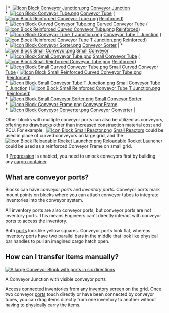 | *    [![Icon Block Conveyor Junction.png](https://spaceengineers.wiki.gg/images/thumb/c/c4/Icon_Block_Conveyor_Junction.png/21px-Icon_Block_Conveyor_Junction.png?500970)](https://spaceengineers.wiki.gg/wiki/Conveyor_Junction "Conveyor Junction") [Conveyor Junction](https://spaceengineers.wiki.gg/wiki/Conveyor_Junction "Conveyor Junction")<br>*    [![Icon Block Conveyor Tube.png](https://spaceengineers.wiki.gg/images/thumb/7/7c/Icon_Block_Conveyor_Tube.png/21px-Icon_Block_Conveyor_Tube.png?1768a0)](https://spaceengineers.wiki.gg/wiki/Conveyor_Tube "Conveyor Tube") [Conveyor Tube](https://spaceengineers.wiki.gg/wiki/Conveyor_Tube "Conveyor Tube") ( [![Icon Block Reinforced Conveyor Tube.png](https://spaceengineers.wiki.gg/images/thumb/4/47/Icon_Block_Reinforced_Conveyor_Tube.png/21px-Icon_Block_Reinforced_Conveyor_Tube.png?c2320d)](https://spaceengineers.wiki.gg/wiki/Reinforced_Conveyor_Tube "Reinforced Conveyor Tube") [Reinforced](https://spaceengineers.wiki.gg/wiki/Reinforced_Conveyor_Tube "Reinforced Conveyor Tube"))<br>*    [![Icon Block Curved Conveyor Tube.png](https://spaceengineers.wiki.gg/images/thumb/c/c0/Icon_Block_Curved_Conveyor_Tube.png/21px-Icon_Block_Curved_Conveyor_Tube.png?234f56)](https://spaceengineers.wiki.gg/wiki/Curved_Conveyor_Tube "Curved Conveyor Tube") [Curved Conveyor Tube](https://spaceengineers.wiki.gg/wiki/Curved_Conveyor_Tube "Curved Conveyor Tube") ( [![Icon Block Reinforced Curved Conveyor Tube.png](https://spaceengineers.wiki.gg/images/thumb/a/a4/Icon_Block_Reinforced_Curved_Conveyor_Tube.png/21px-Icon_Block_Reinforced_Curved_Conveyor_Tube.png?c2320d)](https://spaceengineers.wiki.gg/wiki/Reinforced_Curved_Conveyor_Tube "Reinforced Curved Conveyor Tube") [Reinforced](https://spaceengineers.wiki.gg/wiki/Reinforced_Curved_Conveyor_Tube "Reinforced Curved Conveyor Tube"))<br>*    [![Icon Block Conveyor Tube T Junction.png](https://spaceengineers.wiki.gg/images/thumb/1/1f/Icon_Block_Conveyor_Tube_T_Junction.png/21px-Icon_Block_Conveyor_Tube_T_Junction.png?463dca)](https://spaceengineers.wiki.gg/wiki/Conveyor_Tube_T_Junction "Conveyor Tube T Junction") [Conveyor Tube T Junction](https://spaceengineers.wiki.gg/wiki/Conveyor_Tube_T_Junction "Conveyor Tube T Junction") ( [![Icon Block Reinforced Conveyor Tube T Junction.png](https://spaceengineers.wiki.gg/images/thumb/c/c8/Icon_Block_Reinforced_Conveyor_Tube_T_Junction.png/21px-Icon_Block_Reinforced_Conveyor_Tube_T_Junction.png?c2320d)](https://spaceengineers.wiki.gg/wiki/Reinforced_Conveyor_Tube_T_Junction "Reinforced Conveyor Tube T Junction") [Reinforced](https://spaceengineers.wiki.gg/wiki/Reinforced_Conveyor_Tube_T_Junction "Reinforced Conveyor Tube T Junction"))<br>*    [![Icon Block Conveyor Sorter.png](https://spaceengineers.wiki.gg/images/thumb/d/db/Icon_Block_Conveyor_Sorter.png/21px-Icon_Block_Conveyor_Sorter.png?b0bfc9)](https://spaceengineers.wiki.gg/wiki/Conveyor_Sorter "Conveyor Sorter") [Conveyor Sorter](https://spaceengineers.wiki.gg/wiki/Conveyor_Sorter "Conveyor Sorter") | *    [![Icon Block Small Conveyor.png](https://spaceengineers.wiki.gg/images/thumb/5/55/Icon_Block_Small_Conveyor.png/21px-Icon_Block_Small_Conveyor.png?5ad936)](https://spaceengineers.wiki.gg/wiki/Small_Conveyor "Small Conveyor") [Small Conveyor](https://spaceengineers.wiki.gg/wiki/Small_Conveyor "Small Conveyor")<br>*    [![Icon Block Small Conveyor Tube.png](https://spaceengineers.wiki.gg/images/thumb/4/46/Icon_Block_Small_Conveyor_Tube.png/21px-Icon_Block_Small_Conveyor_Tube.png?ef4a6f)](https://spaceengineers.wiki.gg/wiki/Small_Conveyor_Tube "Small Conveyor Tube") [Small Conveyor Tube](https://spaceengineers.wiki.gg/wiki/Small_Conveyor_Tube "Small Conveyor Tube") ( [![Icon Block Small Reinforced Conveyor Tube.png](https://spaceengineers.wiki.gg/images/thumb/4/40/Icon_Block_Small_Reinforced_Conveyor_Tube.png/21px-Icon_Block_Small_Reinforced_Conveyor_Tube.png?c2320d)](https://spaceengineers.wiki.gg/wiki/Small_Reinforced_Conveyor_Tube "Small Reinforced Conveyor Tube") [Reinforced](https://spaceengineers.wiki.gg/wiki/Small_Reinforced_Conveyor_Tube "Small Reinforced Conveyor Tube"))<br>*    [![Icon Block Small Curved Conveyor Tube.png](https://spaceengineers.wiki.gg/images/thumb/f/f7/Icon_Block_Small_Curved_Conveyor_Tube.png/21px-Icon_Block_Small_Curved_Conveyor_Tube.png?8cfc09)](https://spaceengineers.wiki.gg/wiki/Small_Curved_Conveyor_Tube "Small Curved Conveyor Tube") [Small Curved Conveyor Tube](https://spaceengineers.wiki.gg/wiki/Small_Curved_Conveyor_Tube "Small Curved Conveyor Tube") ( [![Icon Block Small Reinforced Curved Conveyor Tube.png](https://spaceengineers.wiki.gg/images/thumb/b/bc/Icon_Block_Small_Reinforced_Curved_Conveyor_Tube.png/21px-Icon_Block_Small_Reinforced_Curved_Conveyor_Tube.png?c2320d)](https://spaceengineers.wiki.gg/wiki/Small_Reinforced_Curved_Conveyor_Tube "Small Reinforced Curved Conveyor Tube") [Reinforced](https://spaceengineers.wiki.gg/wiki/Small_Reinforced_Curved_Conveyor_Tube "Small Reinforced Curved Conveyor Tube"))<br>*    [![Icon Block Small Conveyor Tube T Junction.png](https://spaceengineers.wiki.gg/images/thumb/2/29/Icon_Block_Small_Conveyor_Tube_T_Junction.png/21px-Icon_Block_Small_Conveyor_Tube_T_Junction.png?f84fb4)](https://spaceengineers.wiki.gg/wiki/Small_Conveyor_Tube_T_Junction "Small Conveyor Tube T Junction") [Small Conveyor Tube T Junction](https://spaceengineers.wiki.gg/wiki/Small_Conveyor_Tube_T_Junction "Small Conveyor Tube T Junction") ( [![Icon Block Small Reinforced Conveyor Tube T Junction.png](https://spaceengineers.wiki.gg/images/thumb/0/0d/Icon_Block_Small_Reinforced_Conveyor_Tube_T_Junction.png/21px-Icon_Block_Small_Reinforced_Conveyor_Tube_T_Junction.png?c2320d)](https://spaceengineers.wiki.gg/wiki/Small_Reinforced_Conveyor_Tube_T_Junction "Small Reinforced Conveyor Tube T Junction") [Reinforced](https://spaceengineers.wiki.gg/wiki/Small_Reinforced_Conveyor_Tube_T_Junction "Small Reinforced Conveyor Tube T Junction"))<br>*    [![Icon Block Small Conveyor Sorter.png](https://spaceengineers.wiki.gg/images/thumb/f/f7/Icon_Block_Small_Conveyor_Sorter.png/21px-Icon_Block_Small_Conveyor_Sorter.png?905995)](https://spaceengineers.wiki.gg/wiki/Small_Conveyor_Sorter "Small Conveyor Sorter") [Small Conveyor Sorter](https://spaceengineers.wiki.gg/wiki/Small_Conveyor_Sorter "Small Conveyor Sorter")<br>*    [![Icon Block Conveyor Frame.png](https://spaceengineers.wiki.gg/images/thumb/3/39/Icon_Block_Conveyor_Frame.png/21px-Icon_Block_Conveyor_Frame.png?2921e5)](https://spaceengineers.wiki.gg/wiki/Conveyor_Frame "Conveyor Frame") [Conveyor Frame](https://spaceengineers.wiki.gg/wiki/Conveyor_Frame "Conveyor Frame")<br>*    [![Icon Block Conveyor Converter.png](https://spaceengineers.wiki.gg/images/thumb/f/f6/Icon_Block_Conveyor_Converter.png/21px-Icon_Block_Conveyor_Converter.png?e0ddc1)](https://spaceengineers.wiki.gg/wiki/Conveyor_Converter "Conveyor Converter") [Conveyor Converter](https://spaceengineers.wiki.gg/wiki/Conveyor_Converter "Conveyor Converter") |

Other blocks with multiple conveyor ports can also be utilized as conveyors, offering no drawbacks other than increased construction material cost and PCU. For example,  [![Icon Block Small Reactor.png](https://spaceengineers.wiki.gg/images/thumb/2/23/Icon_Block_Small_Reactor.png/21px-Icon_Block_Small_Reactor.png?64124d)](https://spaceengineers.wiki.gg/wiki/Small_Reactor "Small Reactor") [Small Reactors](https://spaceengineers.wiki.gg/wiki/Small_Reactor "Small Reactor") could be used in place of curved conveyors on large grid, and the  [![Icon Block Reloadable Rocket Launcher.png](https://spaceengineers.wiki.gg/images/thumb/6/66/Icon_Block_Reloadable_Rocket_Launcher.png/21px-Icon_Block_Reloadable_Rocket_Launcher.png?c738bc)](https://spaceengineers.wiki.gg/wiki/Reloadable_Rocket_Launcher "Reloadable Rocket Launcher") [Reloadable Rocket Launcher](https://spaceengineers.wiki.gg/wiki/Reloadable_Rocket_Launcher "Reloadable Rocket Launcher") could be used as a reinforced Conveyor Frame on small grid.

If [Progression](https://spaceengineers.wiki.gg/wiki/Progression "Progression") is enabled, you need to unlock conveyors first by building any [cargo container](https://spaceengineers.wiki.gg/wiki/Cargo_Container "Cargo Container").

## What are conveyor ports?

Blocks can have _conveyor ports_ and _inventory ports_. Conveyor ports mark mount points on blocks where you can attach conveyor tubes to integrate inventories into the conveyor system.

All inventory ports are also conveyor ports, but conveyor ports are not inventory ports. This means Engineers can't directly interact with conveyor ports to access the inventory.

Both [ports](https://spaceengineers.wiki.gg/wiki/Port "Port") look like yellow squares. Conveyor ports look flat, whereas inventory ports have two parallel bars in the middle that look like physical bar handles to pull an imagined cargo hatch open.

## How can I transfer items manually?

[![A large Conveyor Block with ports in six directions](https://spaceengineers.wiki.gg/images/thumb/5/50/Conveyor_Block_.png/320px-Conveyor_Block_.png?870f6d)](https://spaceengineers.wiki.gg/wiki/File:Conveyor_Block_.png "File:Conveyor Block .png")

A Conveyor Junction with visible conveyor ports

Access connected inventories from any [inventory screen](https://spaceengineers.wiki.gg/wiki/Inventory "Inventory") on the grid. Once two conveyor [ports](https://spaceengineers.wiki.gg/wiki/Port "Port") touch directly or have been connected by conveyor tubes, you can drag items directly from one inventory to another without having to physically carry the items.
